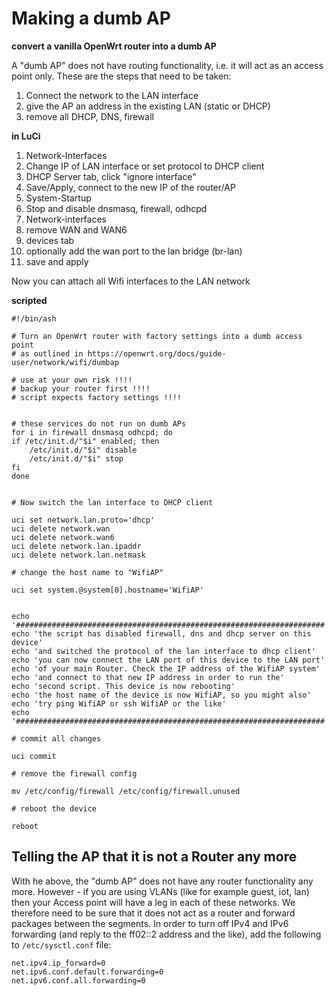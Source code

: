 # Making a dumb AP

**convert a vanilla OpenWrt router into a dumb AP**

A "dumb AP" does not have routing functionality, i.e. it will act as an access point only. These are the steps that need to be taken:

1. Connect the network to the LAN interface
2. give the AP an address in the existing LAN (static or DHCP)
3. remove all DHCP, DNS, firewall

**in LuCi**

1. Network-Interfaces
2. Change IP of LAN interface or set protocol to DHCP client
3. DHCP Server tab, click "ignore interface"
4. Save/Apply, connect to the new IP of the router/AP
5. System-Startup
6. Stop and disable dnsmasq, firewall, odhcpd
7. Network-interfaces
8. remove WAN and WAN6
9. devices tab
10. optionally add the wan port to the lan bridge (br-lan)
11. save and apply

Now you can attach all Wifi interfaces to the LAN network

**scripted**

    #!/bin/ash

    # Turn an OpenWrt router with factory settings into a dumb access point
    # as outlined in https://openwrt.org/docs/guide-user/network/wifi/dumbap

    # use at your own risk !!!!
    # backup your router first !!!!
    # script expects factory settings !!!!


    # these services do not run on dumb APs
    for i in firewall dnsmasq odhcpd; do
    if /etc/init.d/"$i" enabled; then
        /etc/init.d/"$i" disable
        /etc/init.d/"$i" stop
    fi
    done


    # Now switch the lan interface to DHCP client

    uci set network.lan.proto='dhcp'
    uci delete network.wan
    uci delete network.wan6
    uci delete network.lan.ipaddr
    uci delete network.lan.netmask

    # change the host name to "WifiAP"

    uci set system.@system[0].hostname='WifiAP'


    echo '#####################################################################'
    echo 'the script has disabled firewall, dns and dhcp server on this device'
    echo 'and switched the protocol of the lan interface to dhcp client'
    echo 'you can now connect the LAN port of this device to the LAN port'
    echo 'of your main Router. Check the IP address of the WifiAP system'
    echo 'and connect to that new IP address in order to run the'
    echo 'second script. This device is now rebooting'
    echo 'the host name of the device is now WifiAP, so you might also'
    echo 'try ping WifiAP or ssh WifiAP or the like'
    echo '#####################################################################'

    # commit all changes

    uci commit

    # remove the firewall config

    mv /etc/config/firewall /etc/config/firewall.unused

    # reboot the device

    reboot

## Telling the AP that it is not a Router any more

With he above, the "dumb AP" does not have any router functionality any more. However - if you are using VLANs (like for example guest, iot, lan) then your Access point will have a leg in each of these networks. We therefore need to be sure that it does not act as a router and forward packages between the segments. In order to turn off IPv4 and IPv6 forwarding (and reply to the ff02::2 address and the like), add the following to `/etc/sysctl.conf` file:

    net.ipv4.ip_forward=0
    net.ipv6.conf.default.forwarding=0
    net.ipv6.conf.all.forwarding=0


